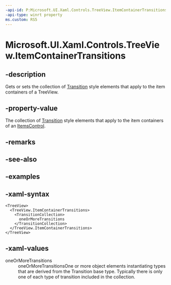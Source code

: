 ```yaml
---
-api-id: P:Microsoft.UI.Xaml.Controls.TreeView.ItemContainerTransitions
-api-type: winrt property
ms.custom: RS5
---
```

<!-- Property syntax.
public TransitionCollection ItemContainerTransitions { get;  set; }
-->

# Microsoft.UI.Xaml.Controls.TreeView.ItemContainerTransitions



## -description

Gets or sets the collection of [Transition](/uwp/api/windows.ui.xaml.media.animation.transition) style elements that apply to the item containers of a TreeView.



## -property-value

The collection of [Transition](/uwp/api/windows.ui.xaml.media.animation.transition) style elements that apply to the item containers of an [ItemsControl](/uwp/api/windows.ui.xaml.controls.itemscontrol).



## -remarks



## -see-also



## -examples



## -xaml-syntax

```xaml
<TreeView>
  <TreeView.ItemContainerTransitions>
    <TransitionCollection>
      oneOrMoreTransitions
    </TransitionCollection>
  </TreeView.ItemContainerTransitions>
</TreeView>
```



## -xaml-values

<dl><dt>oneOrMoreTransitions</dt><dd>oneOrMoreTransitionsOne or more object elements instantiating types that are derived from the Transition base type. Typically there is only one of each type of transition included in the collection.</dd>
</dl>



